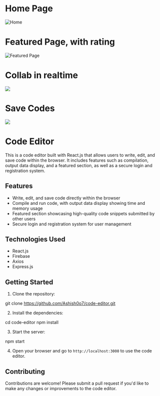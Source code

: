 # Home Page
![Home](https://res.cloudinary.com/dngfbi8t1/image/upload/v1685213103/ss1-code_scqlhv.jpg)
# Featured Page, with rating
![Featured Page](https://res.cloudinary.com/dngfbi8t1/image/upload/v1685221715/ss5-code_ubt0ut.jpg)
# Collab in realtime
![](https://res.cloudinary.com/dngfbi8t1/image/upload/v1685213103/ss4-code_qlvjit.jpg)
# Save Codes
![](https://res.cloudinary.com/dngfbi8t1/image/upload/v1685213103/ss2-code_ztka6v.jpg)
# Code Editor

This is a code editor built with React.js that allows users to write, edit, and save code within the browser. It includes features such as compilation, output data display, and a featured section, as well as a secure login and registration system.

## Features

- Write, edit, and save code directly within the browser
- Compile and run code, with output data display showing time and memory usage
- Featured section showcasing high-quality code snippets submitted by other users
- Secure login and registration system for user management

## Technologies Used

- React.js
- Firebase
- Axios
- Express.js


## Getting Started

1. Clone the repository:

git clone https://github.com/Ashish0o7/code-editor.git


2. Install the dependencies:

cd code-editor
npm install


3. Start the server:

npm start



4. Open your browser and go to `http://localhost:3000` to use the code editor.

## Contributing

Contributions are welcome! Please submit a pull request if you'd like to make any changes or improvements to the code editor.

##

